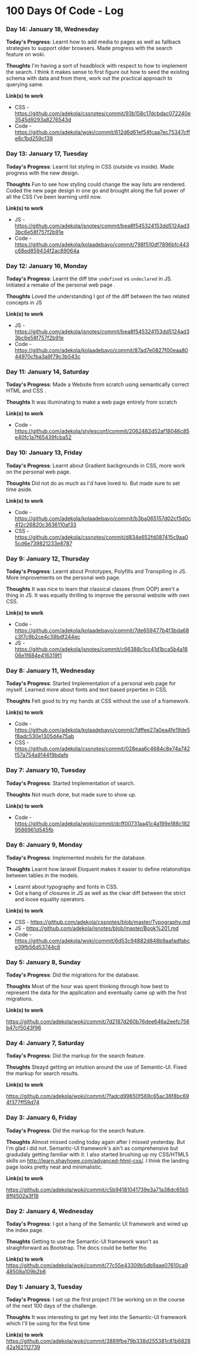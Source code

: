 # 100 Days Of Code - Log

### Day 14: January 18, Wednesday

**Today's Progress**: Learnt how to add media to pages as well as fallback strategies to support older browsers. Made progress with the search feature on woki.

**Thoughts** I'm having a sort of headblock with respect to how to implement the search. I think it makes sense to first figure out how to seed the existing schema with data and from there, work out the practical approach to querying same.

**Link(s) to work**
* CSS - https://github.com/adekola/cssnotes/commit/93b158c17dcbdac072240e3545d9293a8276543d
* Code - https://github.com/adekola/woki/commit/612d6d61ef54fcaa7ec75347cffe6c1bd259c139

### Day 13: January 17, Tuesday

**Today's Progress**: Learnt list styling in CSS (outside vs inside). Made progress with the new design.

**Thoughts** Fun to see how styling could change the way lists are rendered. Coded the new page design in one go and brought along the full power of all the CSS I've been learning until now.

**Link(s) to work**
* JS - https://github.com/adekola/jsnotes/commit/bea8f545324153dd5124ad33bc6e58f757f2b91e
* Code - https://github.com/adekola/kolaadebayo/commit/798f510df7896bfc443c68ed859434f2ac89064a


### Day 12: January 16, Monday

**Today's Progress**: Learnt the diff btw `undefined` vs `undeclared` in JS. Initiated a remake of the personal web page .

**Thoughts** Loved the understanding I got of the diff between the two related concepts in JS

**Link(s) to work**
* JS - https://github.com/adekola/jsnotes/commit/bea8f545324153dd5124ad33bc6e58f757f2b91e
* Code - https://github.com/adekola/kolaadebayo/commit/87ad7e0827f00eaa8044970cfba3a9f79c3b543c


### Day 11: January 14, Saturday

**Today's Progress**: Made a Website from scratch using semantically correct HTML and CSS .

**Thoughts** It was illuminating to make a web page entirely from scratch

**Link(s) to work**
* Code - https://github.com/adekola/stylesconf/commit/2062482d52af18046c85e40fc1a7f65439fcba52


### Day 10: January 13, Friday

**Today's Progress**: Learnt about Gradient backgrounds in CSS, more work on the personal web page.

**Thoughts** Did not do as much as I'd have loved to. But made sure to set time aside.

**Link(s) to work**
* Code - https://github.com/adekola/kolaadebayo/commit/b3ba065157d02cf5d0c412c26820c3636110af33
* CSS - https://github.com/adekola/cssnotes/commit/d834e652fd087415c9aa05cd6e739821233e8787


### Day 9: January 12, Thursday

**Today's Progress**: Learnt about Prototypes, Polyfills and Transpiling in JS. More improvements on the personal web page.

**Thoughts** It was nice to learn that classical classes (from OOP) aren't a thing in JS. It was equally thrilling to improve the personal website with own CSS.

**Link(s) to work**
* Code - https://github.com/adekola/kolaadebayo/commit/7de659477b4f3bda68c3f7c9b2ce4c39bdf244ec
* JS - https://github.com/adekola/jsnotes/commit/c66388c1cc41d1bca5b4a1806e1f684e416319f1

### Day 8: January 11, Wednesday

**Today's Progress**: Started Implementation of a personal web page for myself. Learned more about fonts and text based prperties in CSS.

**Thoughts** Felt good to try my hands at CSS without the use of a framework.

**Link(s) to work**
* Code - https://github.com/adekola/kolaadebayo/commit/7dffee27a0ea4fe19de5f8adc530e1305d4e75ab
* CSS - https://github.com/adekola/cssnotes/commit/028eaa6c4684c8e74a742f57a754a9144f9bdafe

### Day 7: January 10, Tuesday

**Today's Progress**: Started Implementation of search.

**Thoughts** Not much done, but made sure to show up.

**Link(s) to work**
* Code - https://github.com/adekola/woki/commit/dcff00731aa41c4a199e188c1829586961d545fb

### Day 6: January 9, Monday

**Today's Progress**: Implemented models for the database.

**Thoughts** Learnt how laravel Eloquent makes it easier to define relatonships between tables in the models.

* Learnt about typography and fonts in CSS.
* Got a hang of closures in JS as well as the clear diff between the strict and loose equality operators.

**Link(s) to work**
* CSS - https://github.com/adekola/cssnotes/blob/master/Typography.md
* JS - https://github.com/adekola/jsnotes/blob/master/Book%201.md
* Code - https://github.com/adekola/woki/commit/6d53c94882d848b9aafadfabce39fb56d53744c8

### Day 5: January 8, Sunday

**Today's Progress**: Did the migrations for the database.

**Thoughts** Most of the hour was spent thinking through how best to represent the data for the application and eventually came up with the first migrations. 

**Link(s) to work**

https://github.com/adekola/woki/commit/7d2187d260b76dee646a2eefc756b47cf5043f96

### Day 4: January 7, Saturday

**Today's Progress**: Did the markup for the search feature.

**Thoughts** Steayd getting an intuition around the use of Semantic-UI. Fixed the markup for search results. 

**Link(s) to work**

https://github.com/adekola/woki/commit/7fadcd99650f569c65ac36f8bc694f377ff59d74

### Day 3: January 6, Friday

**Today's Progress**: Did the markup for the search feature.

**Thoughts** Almost missed coding today again after I missed yesterday. But I'm glad i did not. Semantic-UI framework's ain't as comprehensive but gradudaly getting familiar with it. I also started brushing up my CSS/HTML5 skills on http://learn.shayhowe.com/advanced-html-css/. I think the landing page looks pretty neat and minimalistic.

**Link(s) to work**

https://github.com/adekola/woki/commit/c5b94181041739e3a71a38dc65b58ff4502a3f18

### Day 2: January 4, Wednesday

**Today's Progress**: I got a hang of the Semantic UI framework and wired up the index page.

**Thoughts** Getting to use the Semantic-UI framework wasn't as straighforward as Bootstrap. The docs could be better tho

**Link(s) to work**
https://github.com/adekola/woki/commit/77c55e43309b5db9aae07610ca948508a109b2b6


### Day 1: January 3, Tuesday

**Today's Progress**: I set up the first project I'll be working on in the course of the next 100 days of the challenge.

**Thoughts** It was interesting to get my feet into the Semantic-UI framework which I'll be using for the first time

**Link(s) to work**
https://github.com/adekola/woki/commit/3889fbe79b338d255381c81b682842a162112739
